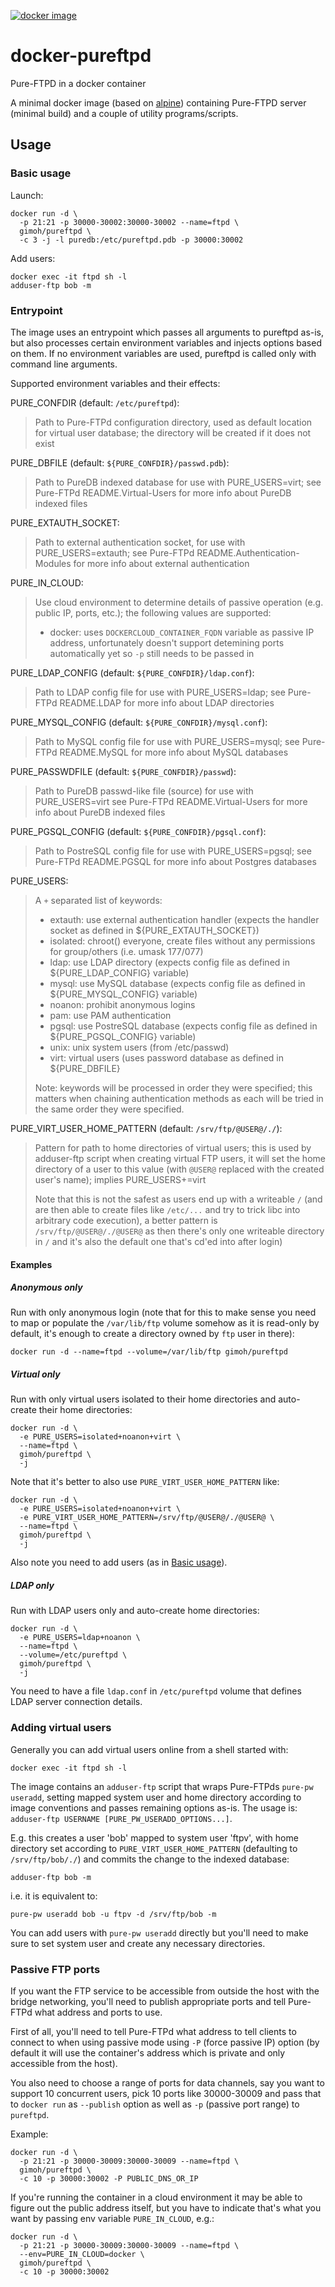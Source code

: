 [![docker image](https://img.shields.io/docker/stars/gimoh/pureftpd.svg)](https://hub.docker.com/r/gimoh/pureftpd/)

# docker-pureftpd
Pure-FTPD in a docker container

A minimal docker image (based on [alpine](https://hub.docker.com/_/alpine/)) containing Pure-FTPD server (minimal build) and a couple of utility programs/scripts.

## Usage

### Basic usage

Launch:

    docker run -d \
      -p 21:21 -p 30000-30002:30000-30002 --name=ftpd \
      gimoh/pureftpd \
      -c 3 -j -l puredb:/etc/pureftpd.pdb -p 30000:30002

Add users:

    docker exec -it ftpd sh -l
    adduser-ftp bob -m

### Entrypoint

The image uses an entrypoint which passes all arguments to pureftpd
as-is, but also processes certain environment variables and injects
options based on them.  If no environment variables are used, pureftpd
is called only with command line arguments.

Supported environment variables and their effects:

PURE_CONFDIR (default: `/etc/pureftpd`):
> Path to Pure-FTPd configuration directory, used as default location
> for virtual user database; the directory will be created if it does
> not exist

PURE_DBFILE (default: `${PURE_CONFDIR}/passwd.pdb`):
> Path to PureDB indexed database for use with PURE_USERS=virt; see
> Pure-FTPd README.Virtual-Users for more info about PureDB indexed
> files

PURE_EXTAUTH_SOCKET:
> Path to external authentication socket, for use with
> PURE_USERS=extauth; see Pure-FTPd README.Authentication-Modules for
> more info about external authentication

PURE_IN_CLOUD:
> Use cloud environment to determine details of passive operation (e.g.
> public IP, ports, etc.); the following values are supported:
>
> - docker: uses `DOCKERCLOUD_CONTAINER_FQDN` variable as passive IP
>   address, unfortunately doesn't support detemining ports
>   automatically yet so `-p` still needs to be passed in

PURE_LDAP_CONFIG (default: `${PURE_CONFDIR}/ldap.conf`):
> Path to LDAP config file for use with PURE_USERS=ldap; see Pure-FTPd
> README.LDAP for more info about LDAP directories

PURE_MYSQL_CONFIG (default: `${PURE_CONFDIR}/mysql.conf`):
> Path to MySQL config file for use with PURE_USERS=mysql; see
> Pure-FTPd README.MySQL for more info about MySQL databases

PURE_PASSWDFILE (default: `${PURE_CONFDIR}/passwd`):
> Path to PureDB passwd-like file (source) for use with PURE_USERS=virt
> see Pure-FTPd README.Virtual-Users for more info about PureDB indexed
> files

PURE_PGSQL_CONFIG (default: `${PURE_CONFDIR}/pgsql.conf`):
> Path to PostreSQL config file for use with PURE_USERS=pgsql; see
> Pure-FTPd README.PGSQL for more info about Postgres databases

PURE_USERS:
> A `+` separated list of keywords:
>
> - extauth: use external authentication handler (expects the handler
>   socket as defined in ${PURE_EXTAUTH_SOCKET})
> - isolated: chroot() everyone, create files without any permissions
>   for group/others (i.e. umask 177/077)
> - ldap: use LDAP directory (expects config file as defined in
>   ${PURE_LDAP_CONFIG} variable)
> - mysql: use MySQL database (expects config file as defined in
>   ${PURE_MYSQL_CONFIG} variable)
> - noanon: prohibit anonymous logins
> - pam: use PAM authentication
> - pgsql: use PostreSQL database (expects config file as defined in
>   ${PURE_PGSQL_CONFIG} variable)
> - unix: unix system users (from /etc/passwd)
> - virt: virtual users (uses password database as defined in
>   ${PURE_DBFILE}
>
> Note: keywords will be processed in order they were specified; this
> matters when chaining authentication methods as each will be tried in
> the same order they were specified.

PURE_VIRT_USER_HOME_PATTERN (default: `/srv/ftp/@USER@/./`):
> Pattern for path to home directories of virtual users; this is used
> by adduser-ftp script when creating virtual FTP users, it will set
> the home directory of a user to this value (with `@USER@` replaced
> with the created user's name); implies PURE_USERS+=virt
>
> Note that this is not the safest as users end up with a writeable `/`
> (and are then able to create files like `/etc/...` and try to trick
> libc into arbitrary code execution), a better pattern is
> `/srv/ftp/@USER@/./@USER@` as then there's only one writeable
> directory in `/` and it's also the default one that's cd'ed into
> after login)

#### Examples

##### Anonymous only

Run with only anonymous login (note that for this to make sense you
need to map or populate the `/var/lib/ftp` volume somehow as it is
read-only by default, it's enough to create a directory owned by `ftp`
user in there):

    docker run -d --name=ftpd --volume=/var/lib/ftp gimoh/pureftpd

##### Virtual only

Run with only virtual users isolated to their home directories and
auto-create their home directories:

    docker run -d \
      -e PURE_USERS=isolated+noanon+virt \
      --name=ftpd \
      gimoh/pureftpd \
      -j

Note that it's better to also use `PURE_VIRT_USER_HOME_PATTERN` like:

    docker run -d \
      -e PURE_USERS=isolated+noanon+virt \
      -e PURE_VIRT_USER_HOME_PATTERN=/srv/ftp/@USER@/./@USER@ \
      --name=ftpd \
      gimoh/pureftpd \
      -j

Also note you need to add users (as in [Basic usage](#basic-usage)).

##### LDAP only

Run with LDAP users only and auto-create home directories:

    docker run -d \
      -e PURE_USERS=ldap+noanon \
      --name=ftpd \
      --volume=/etc/pureftpd \
      gimoh/pureftpd \
      -j

You need to have a file `ldap.conf` in `/etc/pureftpd` volume that
defines LDAP server connection details.

### Adding virtual users

Generally you can add virtual users online from a shell started with:

    docker exec -it ftpd sh -l

The image contains an `adduser-ftp` script that wraps Pure-FTPds
`pure-pw useradd`, setting mapped system user and home directory
according to image conventions and passes remaining options as-is.  The
usage is: `adduser-ftp USERNAME [PURE_PW_USERADD_OPTIONS...]`.

E.g. this creates a user 'bob' mapped to system user 'ftpv', with home
directory set according to `PURE_VIRT_USER_HOME_PATTERN` (defaulting to
`/srv/ftp/bob/./`) and commits the change to the indexed database:

    adduser-ftp bob -m

i.e. it is equivalent to:

    pure-pw useradd bob -u ftpv -d /srv/ftp/bob -m

You can add users with `pure-pw useradd` directly but you'll need to
make sure to set system user and create any necessary directories.

### Passive FTP ports

If you want the FTP service to be accessible from outside the host with
the bridge networking, you'll need to publish appropriate ports and
tell Pure-FTPd what address and ports to use.

First of all, you'll need to tell Pure-FTPd what address to tell
clients to connect to when using passive mode using `-P` (force passive
IP) option (by default it will use the container's address which is
private and only accessible from the host).

You also need to choose a range of ports for data channels, say you
want to support 10 concurrent users, pick 10 ports like 30000-30009 and
pass that to `docker run` as `--publish` option as well as `-p`
(passive port range) to `pureftpd`.

Example:

    docker run -d \
      -p 21:21 -p 30000-30009:30000-30009 --name=ftpd \
      gimoh/pureftpd \
      -c 10 -p 30000:30002 -P PUBLIC_DNS_OR_IP

If you're running the container in a cloud environment it may be able
to figure out the public address itself, but you have to indicate
that's what you want by passing env variable `PURE_IN_CLOUD`, e.g.:

    docker run -d \
      -p 21:21 -p 30000-30009:30000-30009 --name=ftpd \
      --env=PURE_IN_CLOUD=docker \
      gimoh/pureftpd \
      -c 10 -p 30000:30002
